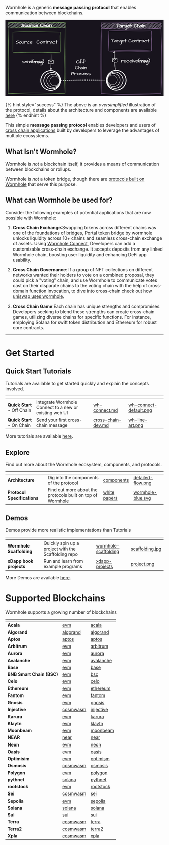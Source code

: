 
Wormhole is a generic **message passing protocol** that enables communication between blockchains.

![Overview](.gitbook/assets/introduction/oversimplified.png)

{% hint style="success" %}
The above is an _oversimplified_ illustration of the protocol, details about the architecture and components are available [here](./reference/components/README.md)
{% endhint %}

This simple **message passing protocol** enables developers and users of [cross chain applications](./reference/glossary.md#xdapps) built by developers to leverage the advantages of multiple ecosystems. 

## What Isn't Wormhole?

Wormhole is _not_ a blockchain itself, it provides a means of communication between blockchains or rollups.

Wormhole is _not_ a token bridge, though there are [protocols built on Wormhole](https://www.portalbridge.com/#/transfer) that serve this purpose.

## What can Wormhole be used for?

Consider the following examples of potential applications that are now possible with Wormhole:

1. **Cross Chain Exchange**:Swapping tokens across different chains was one of the foundations of bridges, Portal token bridge by wormhole unlocks liquidity across 10+ chains and seamless cross-chain exchange of assets. 
Using [Wormhole Connect](./tutorials/quick-start/wh-connect.md), Developers can add a customizable cross-chain exchange. It accepts deposits from any linked Wormhole chain, boosting user liquidity and enhancing DeFi app usability.


2. **Cross Chain Governance**: If a group of NFT collections on different networks wanted their holders to vote on a combined proposal, they could pick a "voting" chain, and use Wormhole to communicate votes cast on their disparate chains to the voting chain with the help of cross-domain function invocation, to dive into cross-chain check out how [uniswap uses wormhole](https://uniswap.notion.site/Bridge-Assessment-Report-0c8477afadce425abac9c0bd175ca382). 


3. **Cross Chain Game**:Each chain has unique strengths and compromises. Developers seeking to blend these strengths can create cross-chain games, utilizing diverse chains for specific functions. For instance, employing Solana for swift token distribution and Ethereum for robust core contracts.

---



# Get Started 

## Quick Start Tutorials

Tutorials are available to get started quickly and explain the concepts involved.

<table data-view="cards" data-card-size="large" data-full-width="false">
   <thead>
      <tr>
         <th></th>
         <th></th>
         <th data-hidden data-card-target data-type="content-ref"></th>
         <th data-hidden data-card-cover data-type="files"></th>
      </tr>
   </thead>
    <tbody>
        <tr>
            <td><strong>Quick Start</strong> - Off Chain</td>
            <td>Integrate Wormhole Connect to a new or existing web UI</td>
            <td><a href="./tutorials/quick-start/wh-connect.md">wh-connect.md</a></td>
            <td><a href=".gitbook/assets/wh-connect-default.png">wh-connect-default.png</a></td>
        </tr>
        <tr>
            <td><strong>Quick Start</strong> - On Chain</td>
            <td>Send your first cross-chain message</td>
            <td><a href="./quick-start/cross-chain-dev.md">cross-chain-dev.md</a></td>
            <td><a href=".gitbook/assets/wh-line-art.png">wh-line-art.png</a></td>
        </tr>
    </tbody>
</table>

More tutorials are available [here](./tutorials/README.md).

## Explore 

Find out more about the Wormhole ecosystem, components, and protocols.

<table data-view="cards" data-card-size="large" data-full-width="false">
   <thead>
      <tr>
         <th></th>
         <th></th>
         <th data-hidden data-card-target data-type="content-ref"></th>
         <th data-hidden data-card-cover data-type="files"></th>
      </tr>
   </thead>
    <tbody>
        <tr>
            <td><strong>Architecture</strong></td>
            <td>Dig into the components of the protocol</td>
            <td><a href="./reference/components/README.md">components</a></td>
            <td><a href=".gitbook/assets/core-concepts/detailed-flow.png">detailed-flow.png</a></td>
        </tr>
        <tr>
            <td><strong>Protocol Specifications</strong></td>
            <td>Find out more about the protocols built on top of Wormhole</td>
            <td><a href="https://github.com/wormhole-foundation/wormhole/tree/main/whitepapers">white papers</a></td>
            <td><a href=".gitbook/assets/protocols.png">wormhole-blue.svg</a></td>
        </tr>
    </tbody>
</table>


## Demos

Demos provide more realistic implementations than Tutorials

<table data-view="cards" data-card-size="large" data-full-width="false">
   <thead>
      <tr>
         <th></th>
         <th></th>
         <th data-hidden data-card-target data-type="content-ref"></th>
         <th data-hidden data-card-cover data-type="files"></th>
      </tr>
   </thead>
    <tbody>
        <tr>
            <td><strong>Wormhole Scaffolding</strong></td>
            <td>Quickly spin up a project with the Scaffolding repo</td>
            <td><a href="https://github.com/wormhole-foundation/wormhole-scaffolding">wormhole-scaffolding</a></td>
            <td><a href=".gitbook/assets/scaffolding.jpg">scaffolding.jpg</a></td>
        </tr>
        <tr>
            <td><strong>xDapp book projects</strong></td>
            <td>Run and learn from example programs</td>
            <td><a href="https://github.com/wormhole-foundation/xdapp-book/tree/main/projects">xdapp-projects</a></td>
            <td><a href=".gitbook/assets/projects.png">project.png</a></td>
        </tr>
    </tbody>
</table>

More Demos are available [here](./demos.md).

# Supported Blockchains

Wormhole supports a growing number of blockchains

<table data-view="cards" data-full-width="false">
   <thead>
      <tr>
         <th></th>
         <th data-hidden data-card-target data-type="content-ref"></th>
         <th data-hidden data-card-cover data-type="files"></th>
      </tr>
   </thead>
   <tbody>
<!--SUPPORTED_BLOCKCHAIN_CARDS-->
<tr>
    <td><strong>Acala</strong></td>
    <td><a href="./reference/environments/evm/README.md#acala">evm</a></td>
    <td><a href="./.gitbook/assets/chain-icons/acala.svg">acala</a></td>
</tr>
<tr>
    <td><strong>Algorand</strong></td>
    <td><a href="./reference/environments/algorand/README.md#algorand">algorand</a></td>
    <td><a href="./.gitbook/assets/chain-icons/algorand.svg">algorand</a></td>
</tr>
<tr>
    <td><strong>Aptos</strong></td>
    <td><a href="./reference/environments/aptos/README.md#aptos">aptos</a></td>
    <td><a href="./.gitbook/assets/chain-icons/aptos.svg">aptos</a></td>
</tr>
<tr>
    <td><strong>Arbitrum</strong></td>
    <td><a href="./reference/environments/evm/README.md#arbitrum">evm</a></td>
    <td><a href="./.gitbook/assets/chain-icons/arbitrum.svg">arbitrum</a></td>
</tr>
<tr>
    <td><strong>Aurora</strong></td>
    <td><a href="./reference/environments/evm/README.md#aurora">evm</a></td>
    <td><a href="./.gitbook/assets/chain-icons/aurora.svg">aurora</a></td>
</tr>
<tr>
    <td><strong>Avalanche</strong></td>
    <td><a href="./reference/environments/evm/README.md#avalanche">evm</a></td>
    <td><a href="./.gitbook/assets/chain-icons/avalanche.svg">avalanche</a></td>
</tr>
<tr>
    <td><strong>Base</strong></td>
    <td><a href="./reference/environments/evm/README.md#base">evm</a></td>
    <td><a href="./.gitbook/assets/chain-icons/base.svg">base</a></td>
</tr>
<tr>
    <td><strong>BNB Smart Chain (BSC)</strong></td>
    <td><a href="./reference/environments/evm/README.md#bsc">evm</a></td>
    <td><a href="./.gitbook/assets/chain-icons/bsc.svg">bsc</a></td>
</tr>
<tr>
    <td><strong>Celo</strong></td>
    <td><a href="./reference/environments/evm/README.md#celo">evm</a></td>
    <td><a href="./.gitbook/assets/chain-icons/celo.svg">celo</a></td>
</tr>
<tr>
    <td><strong>Ethereum</strong></td>
    <td><a href="./reference/environments/evm/README.md#ethereum">evm</a></td>
    <td><a href="./.gitbook/assets/chain-icons/ethereum.svg">ethereum</a></td>
</tr>
<tr>
    <td><strong>Fantom</strong></td>
    <td><a href="./reference/environments/evm/README.md#fantom">evm</a></td>
    <td><a href="./.gitbook/assets/chain-icons/fantom.svg">fantom</a></td>
</tr>
<tr>
    <td><strong>Gnosis</strong></td>
    <td><a href="./reference/environments/evm/README.md#gnosis">evm</a></td>
    <td><a href="./.gitbook/assets/chain-icons/gnosis.svg">gnosis</a></td>
</tr>
<tr>
    <td><strong>Injective</strong></td>
    <td><a href="./reference/environments/cosmwasm/README.md#injective">cosmwasm</a></td>
    <td><a href="./.gitbook/assets/chain-icons/injective.svg">injective</a></td>
</tr>
<tr>
    <td><strong>Karura</strong></td>
    <td><a href="./reference/environments/evm/README.md#karura">evm</a></td>
    <td><a href="./.gitbook/assets/chain-icons/karura.svg">karura</a></td>
</tr>
<tr>
    <td><strong>Klaytn</strong></td>
    <td><a href="./reference/environments/evm/README.md#klaytn">evm</a></td>
    <td><a href="./.gitbook/assets/chain-icons/klaytn.svg">klaytn</a></td>
</tr>
<tr>
    <td><strong>Moonbeam</strong></td>
    <td><a href="./reference/environments/evm/README.md#moonbeam">evm</a></td>
    <td><a href="./.gitbook/assets/chain-icons/moonbeam.svg">moonbeam</a></td>
</tr>
<tr>
    <td><strong>NEAR</strong></td>
    <td><a href="./reference/environments/near/README.md#near">near</a></td>
    <td><a href="./.gitbook/assets/chain-icons/near.svg">near</a></td>
</tr>
<tr>
    <td><strong>Neon</strong></td>
    <td><a href="./reference/environments/evm/README.md#neon">evm</a></td>
    <td><a href="./.gitbook/assets/chain-icons/neon.svg">neon</a></td>
</tr>
<tr>
    <td><strong>Oasis</strong></td>
    <td><a href="./reference/environments/evm/README.md#oasis">evm</a></td>
    <td><a href="./.gitbook/assets/chain-icons/oasis.svg">oasis</a></td>
</tr>
<tr>
    <td><strong>Optimisim</strong></td>
    <td><a href="./reference/environments/evm/README.md#optimism">evm</a></td>
    <td><a href="./.gitbook/assets/chain-icons/optimism.svg">optimism</a></td>
</tr>
<tr>
    <td><strong>Osmosis</strong></td>
    <td><a href="./reference/environments/cosmwasm/README.md#osmosis">cosmwasm</a></td>
    <td><a href="./.gitbook/assets/chain-icons/osmosis.svg">osmosis</a></td>
</tr>
<tr>
    <td><strong>Polygon</strong></td>
    <td><a href="./reference/environments/evm/README.md#polygon">evm</a></td>
    <td><a href="./.gitbook/assets/chain-icons/polygon.svg">polygon</a></td>
</tr>
<tr>
    <td><strong>pythnet</strong></td>
    <td><a href="./reference/environments/solana/README.md#pythnet">solana</a></td>
    <td><a href="./.gitbook/assets/chain-icons/pythnet.svg">pythnet</a></td>
</tr>
<tr>
    <td><strong>rootstock</strong></td>
    <td><a href="./reference/environments/evm/README.md#rootstock">evm</a></td>
    <td><a href="./.gitbook/assets/chain-icons/rootstock.svg">rootstock</a></td>
</tr>
<tr>
    <td><strong>Sei</strong></td>
    <td><a href="./reference/environments/cosmwasm/README.md#sei">cosmwasm</a></td>
    <td><a href="./.gitbook/assets/chain-icons/sei.svg">sei</a></td>
</tr>
<tr>
    <td><strong>Sepolia</strong></td>
    <td><a href="./reference/environments/evm/README.md#sepolia">evm</a></td>
    <td><a href="./.gitbook/assets/chain-icons/sepolia.svg">sepolia</a></td>
</tr>
<tr>
    <td><strong>Solana</strong></td>
    <td><a href="./reference/environments/solana/README.md#solana">solana</a></td>
    <td><a href="./.gitbook/assets/chain-icons/solana.svg">solana</a></td>
</tr>
<tr>
    <td><strong>Sui</strong></td>
    <td><a href="./reference/environments/sui/README.md#sui">sui</a></td>
    <td><a href="./.gitbook/assets/chain-icons/sui.svg">sui</a></td>
</tr>
<tr>
    <td><strong>Terra</strong></td>
    <td><a href="./reference/environments/cosmwasm/README.md#terra">cosmwasm</a></td>
    <td><a href="./.gitbook/assets/chain-icons/terra.svg">terra</a></td>
</tr>
<tr>
    <td><strong>Terra2</strong></td>
    <td><a href="./reference/environments/cosmwasm/README.md#terra2">cosmwasm</a></td>
    <td><a href="./.gitbook/assets/chain-icons/terra2.svg">terra2</a></td>
</tr>
<tr>
    <td><strong>Xpla</strong></td>
    <td><a href="./reference/environments/cosmwasm/README.md#xpla">cosmwasm</a></td>
    <td><a href="./.gitbook/assets/chain-icons/xpla.svg">xpla</a></td>
</tr>
<!--SUPPORTED_BLOCKCHAIN_CARDS-->
</tbody></table>
